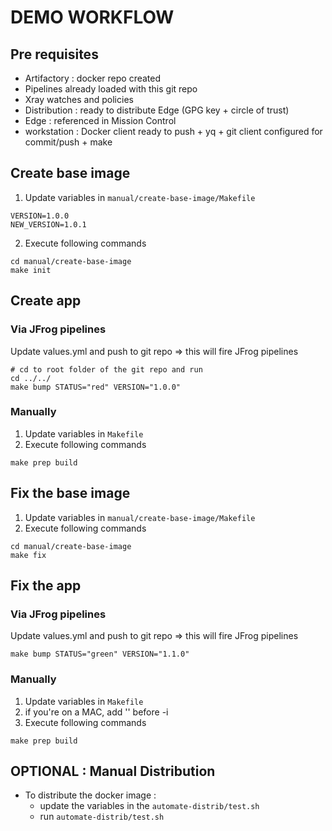 # DEMO WORKFLOW

## Pre requisites
* Artifactory : docker repo created
* Pipelines already loaded with this git repo 
* Xray watches and policies
* Distribution : ready to distribute Edge (GPG key + circle of trust)
* Edge : referenced in Mission Control
* workstation : Docker client ready to push + yq + git client configured for commit/push + make

## Create base image

1. Update variables in `manual/create-base-image/Makefile`
```
VERSION=1.0.0
NEW_VERSION=1.0.1
```

2. Execute following commands
 ```
cd manual/create-base-image
make init
 ```

## Create app

### Via JFrog pipelines

Update values.yml and push to git repo => this will fire JFrog pipelines
 ```
# cd to root folder of the git repo and run 
cd ../../
make bump STATUS="red" VERSION="1.0.0" 
 ```

### Manually

1. Update variables in `Makefile`
2. Execute following commands
 ```
make prep build
 ```

## Fix the base image

1. Update variables in `manual/create-base-image/Makefile`
2. Execute following commands
 ```
cd manual/create-base-image
make fix
 ```

## Fix the app

### Via JFrog pipelines

Update values.yml and push to git repo => this will fire JFrog pipelines
 ```
make bump STATUS="green" VERSION="1.1.0" 
 ```

### Manually

1. Update variables in `Makefile`
2. if you're on a MAC, add '' before -i 
3. Execute following commands
 ```
make prep build 
 ```



## OPTIONAL : Manual Distribution

* To distribute the docker image :  
    * update the  variables in the `automate-distrib/test.sh`
    * run `automate-distrib/test.sh`

